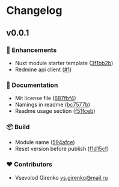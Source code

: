 # Changelog


## v0.0.1


### 🚀 Enhancements

- Nuxt module starter template ([3f1bb2b](https://github.com/sauromates/nuxt-redmine/commit/3f1bb2b))
- Redmine api client ([#1](https://github.com/sauromates/nuxt-redmine/pull/1))

### 📖 Documentation

- Mit license file ([687fbf4](https://github.com/sauromates/nuxt-redmine/commit/687fbf4))
- Namings in readme ([bc7577b](https://github.com/sauromates/nuxt-redmine/commit/bc7577b))
- Readme usage section ([f51fceb](https://github.com/sauromates/nuxt-redmine/commit/f51fceb))

### 📦 Build

- Module name ([594afce](https://github.com/sauromates/nuxt-redmine/commit/594afce))
- Reset version before publish ([f1d15cf](https://github.com/sauromates/nuxt-redmine/commit/f1d15cf))

### ❤️ Contributors

- Vsevolod Girenko <vs.girenko@mail.ru>

